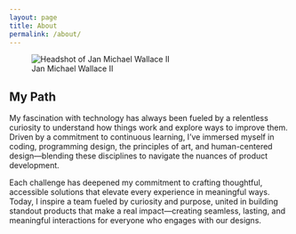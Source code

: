 ```yaml
---
layout: page
title: About
permalink: /about/
---
```

<main class="main {% if page.url == '/about/' %}about{% endif %}">
    <section class="bio">
        <figure class="bio-pic-wrapper">
            <img class="bio-pic" src="{{ site.baseurl }}/images/janmichael-bio-pic.jpg" alt="Headshot of Jan Michael Wallace II">
            <figcaption class="figcaption">Jan Michael Wallace II</figcaption>
        </figure>
        <h2 class="h2">My Path</h2>
        <p class="p">My fascination with technology has always been fueled by a relentless curiosity to understand how things work and explore ways to improve them. Driven by a commitment to continuous learning, I’ve immersed myself in coding, programming design, the principles of art, and human-centered design—blending these disciplines to navigate the nuances of product development. 
        </p>
        <p class="p">Each challenge has deepened my commitment to crafting thoughtful, accessible solutions that elevate every experience in meaningful ways. Today, I inspire a team fueled by curiosity and purpose, united in building standout products that make a real impact—creating seamless, lasting, and meaningful interactions for everyone who engages with our designs.</p>
    </section>
</main>